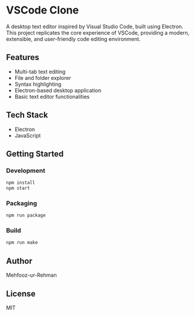 # VSCode Clone

A desktop text editor inspired by Visual Studio Code, built using Electron. This project replicates the core experience of VSCode, providing a modern, extensible, and user-friendly code editing environment.

## Features

- Multi-tab text editing
- File and folder explorer
- Syntax highlighting
- Electron-based desktop application
- Basic text editor functionalities

## Tech Stack

- Electron
- JavaScript

## Getting Started

### Development

```bash
npm install
npm start
```

### Packaging

```bash
npm run package
```

### Build

```bash
npm run make
```

## Author

Mehfooz-ur-Rehman

## License

MIT
